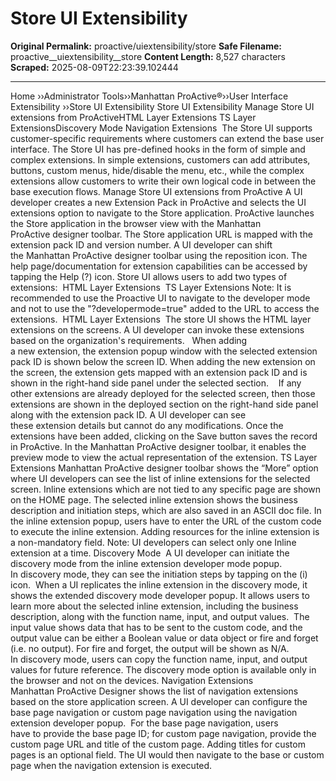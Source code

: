 # Store UI Extensibility 

**Original Permalink:** proactive/uiextensibility/store
**Safe Filename:** proactive__uiextensibility__store
**Content Length:** 8,527 characters
**Scraped:** 2025-08-09T22:23:39.102444

---

Home &rsaquo;&rsaquo;Administrator Tools&rsaquo;&rsaquo;Manhattan ProActive®&rsaquo;&rsaquo;User Interface Extensibility ››Store UI Extensibility Store UI Extensibility Manage Store UI extensions from&nbsp;ProActiveHTML Layer Extensions&nbsp;TS Layer ExtensionsDiscovery Mode&nbsp;Navigation&nbsp;Extensions&nbsp; The Store UI supports customer-specific requirements where customers can extend the base user interface. The Store UI has pre-defined hooks in the form of simple and complex extensions. In simple extensions, customers can add attributes, buttons, custom menus, hide/disable the menu, etc., while&nbsp;the complex extensions allow customers to&nbsp;write their own logical code in between the base execution flows. Manage Store UI extensions from&nbsp;ProActive A UI developer creates&nbsp;a new Extension Pack&nbsp;in&nbsp;ProActive&nbsp;and selects the UI extensions&nbsp;option&nbsp;to&nbsp;navigate to the Store application. ProActive&nbsp;launches the Store application in&nbsp;the browser view with the Manhattan ProActive&nbsp;designer&nbsp;toolbar.&nbsp;The Store application URL is mapped with the extension pack ID and version number. A UI developer can shift the&nbsp;Manhattan&nbsp;ProActive&nbsp;designer&nbsp;toolbar using the reposition icon. The help page/documentation for&nbsp;extension&nbsp;capabilities can be accessed by tapping the Help (?)&nbsp;icon. Store UI allows users to add two types of extensions:&nbsp; HTML Layer Extensions&nbsp; TS Layer Extensions Note: It is recommended to use the Proactive UI to navigate to the developer mode and not to use the &quot;?developermode=true&quot; added to the URL to access the extensions.&nbsp; HTML Layer Extensions&nbsp; The store UI&nbsp;shows the HTML layer extensions on the screens.&nbsp;A&nbsp;UI developer can invoke these extensions based on the organization&#39;s requirements.&nbsp;&nbsp; When adding a&nbsp;new&nbsp;extension,&nbsp;the extension popup window with the selected extension pack ID is shown below the screen ID.&nbsp;When adding the new extension&nbsp;on the screen, the&nbsp;extension gets mapped with an extension pack ID and is shown in the right-hand side panel under the selected section.&nbsp;&nbsp;&nbsp; If any other extensions are&nbsp;already deployed&nbsp;for the selected screen, then those extensions&nbsp;are&nbsp;shown in the deployed section on&nbsp;the right-hand side panel along with the extension pack ID.&nbsp;A UI developer can see these&nbsp;extension&nbsp;details but&nbsp;cannot&nbsp;do any modifications. Once&nbsp;the extensions have been added, clicking&nbsp;on the Save button saves the record in ProActive. In the&nbsp;Manhattan&nbsp;ProActive&nbsp;designer toolbar, it enables the preview mode to view the actual&nbsp;representation&nbsp;of the extension. TS Layer Extensions Manhattan&nbsp;ProActive&nbsp;designer toolbar shows the&nbsp;&ldquo;More&rdquo; option where UI developers can see the list of inline extensions&nbsp;for the&nbsp;selected screen.&nbsp;Inline extensions which are not tied to any specific page are shown on the HOME page. The selected inline extension&nbsp;shows the business description and initiation steps, which are also saved in an ASCII doc file. In the inline extension&nbsp;popup,&nbsp;users have to&nbsp;enter the URL of the custom code to execute the inline extension. Adding resources for the inline extension is a non-mandatory field. Note: UI&nbsp;developers&nbsp;can select only one Inline extension at a time. Discovery Mode&nbsp; A UI developer&nbsp;can&nbsp;initiate the discovery mode from the inline extension developer mode popup. In&nbsp;discovery mode,&nbsp;they&nbsp;can see the initiation steps by tapping on the (i) icon.&nbsp; When a UI replicates the inline extension in the discovery mode,&nbsp;it shows the extended discovery mode developer popup. It allows users to learn more about the selected inline extension, including&nbsp;the business description, along with the function name, input, and output values.&nbsp; The input value shows&nbsp;data that&nbsp;has to be sent to the custom code, and the output value can be either a Boolean value or data object or fire and forget (i.e.&nbsp;no output). For fire and forget, the output will be shown as N/A. In&nbsp;discovery mode, users can copy the function name, input, and output values for future reference.&nbsp;The discovery mode option is available only in the browser and not on the devices. Navigation&nbsp;Extensions&nbsp; Manhattan&nbsp;ProActive&nbsp;Designer shows the list of navigation extensions based on the store application screen.&nbsp;A UI developer&nbsp;can configure the base page navigation or custom page navigation using the navigation extension developer popup.&nbsp; For the base page navigation,&nbsp;users have&nbsp;to&nbsp;provide the base page&nbsp;ID;&nbsp;for&nbsp;custom page navigation, provide the custom page URL and title of the custom page. Adding titles for&nbsp;custom pages is an optional&nbsp;field. The UI would then navigate to the base or custom page when the navigation extension is executed.